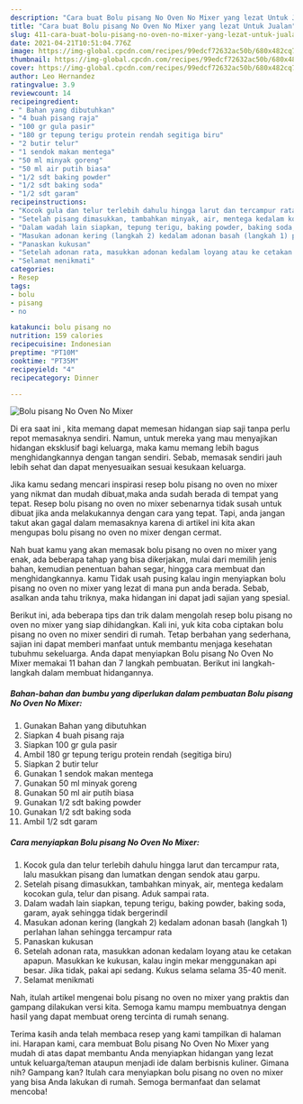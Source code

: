 ```yaml
---
description: "Cara buat Bolu pisang No Oven No Mixer yang lezat Untuk Jualan"
title: "Cara buat Bolu pisang No Oven No Mixer yang lezat Untuk Jualan"
slug: 411-cara-buat-bolu-pisang-no-oven-no-mixer-yang-lezat-untuk-jualan
date: 2021-04-21T10:51:04.776Z
image: https://img-global.cpcdn.com/recipes/99edcf72632ac50b/680x482cq70/bolu-pisang-no-oven-no-mixer-foto-resep-utama.jpg
thumbnail: https://img-global.cpcdn.com/recipes/99edcf72632ac50b/680x482cq70/bolu-pisang-no-oven-no-mixer-foto-resep-utama.jpg
cover: https://img-global.cpcdn.com/recipes/99edcf72632ac50b/680x482cq70/bolu-pisang-no-oven-no-mixer-foto-resep-utama.jpg
author: Leo Hernandez
ratingvalue: 3.9
reviewcount: 14
recipeingredient:
- " Bahan yang dibutuhkan"
- "4 buah pisang raja"
- "100 gr gula pasir"
- "180 gr tepung terigu protein rendah segitiga biru"
- "2 butir telur"
- "1 sendok makan mentega"
- "50 ml minyak goreng"
- "50 ml air putih biasa"
- "1/2 sdt baking powder"
- "1/2 sdt baking soda"
- "1/2 sdt garam"
recipeinstructions:
- "Kocok gula dan telur terlebih dahulu hingga larut dan tercampur rata, lalu masukkan pisang dan lumatkan dengan sendok atau garpu."
- "Setelah pisang dimasukkan, tambahkan minyak, air, mentega kedalam kocokan gula, telur dan pisang. Aduk sampai rata."
- "Dalam wadah lain siapkan, tepung terigu, baking powder, baking soda, garam, ayak sehingga tidak bergerindil"
- "Masukan adonan kering (langkah 2) kedalam adonan basah (langkah 1) perlahan lahan sehingga tercampur rata"
- "Panaskan kukusan"
- "Setelah adonan rata, masukkan adonan kedalam loyang atau ke cetakan apapun. Masukkan ke kukusan, kalau ingin mekar menggunakan api besar. Jika tidak, pakai api sedang. Kukus selama selama 35-40 menit."
- "Selamat menikmati"
categories:
- Resep
tags:
- bolu
- pisang
- no

katakunci: bolu pisang no 
nutrition: 159 calories
recipecuisine: Indonesian
preptime: "PT10M"
cooktime: "PT35M"
recipeyield: "4"
recipecategory: Dinner

---
```



![Bolu pisang No Oven No Mixer](https://img-global.cpcdn.com/recipes/99edcf72632ac50b/680x482cq70/bolu-pisang-no-oven-no-mixer-foto-resep-utama.jpg)

Di era  saat ini , kita memang dapat memesan hidangan siap saji tanpa perlu repot memasaknya sendiri. Namun, untuk mereka yang mau menyajikan hidangan eksklusif bagi keluarga, maka kamu memang lebih bagus menghidangkannya dengan tangan sendiri. Sebab, memasak sendiri jauh lebih sehat dan dapat menyesuaikan sesuai kesukaan keluarga.

Jika kamu sedang mencari inspirasi resep bolu pisang no oven no mixer yang nikmat dan mudah dibuat,maka anda sudah berada di tempat yang tepat. Resep bolu pisang no oven no mixer  sebenarnya tidak susah untuk dibuat jika anda melakukannya dengan cara yang tepat. Tapi, anda jangan takut akan gagal dalam memasaknya 
karena di artikel ini kita akan mengupas bolu pisang no oven no mixer dengan cermat.  



Nah buat kamu yang akan memasak bolu pisang no oven no mixer yang enak, ada beberapa tahap yang bisa dikerjakan, mulai dari memilih jenis bahan, kemudian penentuan bahan segar, hingga cara membuat dan menghidangkannya. kamu Tidak usah pusing kalau ingin menyiapkan bolu pisang no oven no mixer yang lezat di mana pun anda berada. Sebab, asalkan anda  tahu triknya, maka hidangan ini dapat jadi sajian yang spesial.

Berikut ini, ada beberapa tips dan trik dalam mengolah resep bolu pisang no oven no mixer yang siap dihidangkan. Kali ini, yuk kita coba ciptakan bolu pisang no oven no mixer sendiri di rumah. Tetap berbahan yang sederhana, sajian ini dapat memberi manfaat untuk membantu menjaga kesehatan tubuhmu sekeluarga. Anda dapat menyiapkan Bolu pisang No Oven No Mixer memakai 11 bahan dan 7 langkah pembuatan. Berikut ini langkah-langkah dalam membuat hidangannya.

<!--inarticleads1-->

##### Bahan-bahan dan bumbu yang diperlukan dalam pembuatan Bolu pisang No Oven No Mixer:

1. Gunakan  Bahan yang dibutuhkan
1. Siapkan 4 buah pisang raja
1. Siapkan 100 gr gula pasir
1. Ambil 180 gr tepung terigu protein rendah (segitiga biru)
1. Siapkan 2 butir telur
1. Gunakan 1 sendok makan mentega
1. Gunakan 50 ml minyak goreng
1. Gunakan 50 ml air putih biasa
1. Gunakan 1/2 sdt baking powder
1. Gunakan 1/2 sdt baking soda
1. Ambil 1/2 sdt garam




<!--inarticleads2-->

##### Cara menyiapkan Bolu pisang No Oven No Mixer:

1. Kocok gula dan telur terlebih dahulu hingga larut dan tercampur rata, lalu masukkan pisang dan lumatkan dengan sendok atau garpu.
1. Setelah pisang dimasukkan, tambahkan minyak, air, mentega kedalam kocokan gula, telur dan pisang. Aduk sampai rata.
1. Dalam wadah lain siapkan, tepung terigu, baking powder, baking soda, garam, ayak sehingga tidak bergerindil
1. Masukan adonan kering (langkah 2) kedalam adonan basah (langkah 1) perlahan lahan sehingga tercampur rata
1. Panaskan kukusan
1. Setelah adonan rata, masukkan adonan kedalam loyang atau ke cetakan apapun. Masukkan ke kukusan, kalau ingin mekar menggunakan api besar. Jika tidak, pakai api sedang. Kukus selama selama 35-40 menit.
1. Selamat menikmati




Nah, itulah artikel mengenai  bolu pisang no oven no mixer  yang praktis dan gampang dilakukan versi kita. Semoga kamu mampu membuatnya dengan hasil yang dapat membuat oreng tercinta di rumah senang. 

Terima kasih anda telah membaca resep yang kami tampilkan di halaman ini. Harapan kami, cara membuat  Bolu pisang No Oven No Mixer yang mudah di atas dapat membantu Anda menyiapkan hidangan yang lezat untuk keluarga/teman ataupun menjadi ide dalam berbisnis kuliner. Gimana nih? Gampang kan? Itulah cara menyiapkan bolu pisang no oven no mixer yang bisa Anda lakukan di rumah. Semoga bermanfaat dan selamat mencoba!

